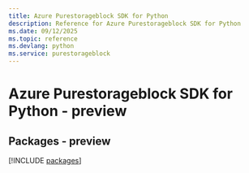 ```yaml
---
title: Azure Purestorageblock SDK for Python
description: Reference for Azure Purestorageblock SDK for Python
ms.date: 09/12/2025
ms.topic: reference
ms.devlang: python
ms.service: purestorageblock
---
```

# Azure Purestorageblock SDK for Python - preview
## Packages - preview
[!INCLUDE [packages](purestorageblock-index.md)]